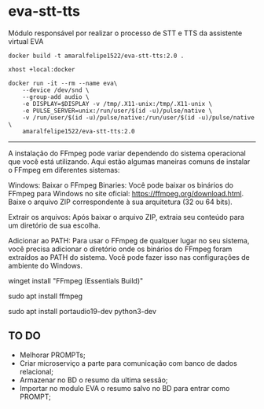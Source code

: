 # eva-stt-tts

Módulo responsável por realizar o processo de STT e TTS da assistente virtual EVA

```docker
docker build -t amaralfelipe1522/eva-stt-tts:2.0 .
```

```
xhost +local:docker
```

```docker
docker run -it --rm --name eva\
    --device /dev/snd \
    --group-add audio \
    -e DISPLAY=$DISPLAY -v /tmp/.X11-unix:/tmp/.X11-unix \
    -e PULSE_SERVER=unix:/run/user/$(id -u)/pulse/native \
    -v /run/user/$(id -u)/pulse/native:/run/user/$(id -u)/pulse/native \
    amaralfelipe1522/eva-stt-tts:2.0
```

-----------------------

A instalação do FFmpeg pode variar dependendo do sistema operacional que você está utilizando. Aqui estão algumas maneiras comuns de instalar o FFmpeg em diferentes sistemas:

Windows:
Baixar o FFmpeg Binaries: Você pode baixar os binários do FFmpeg para Windows no site oficial: https://ffmpeg.org/download.html. Baixe o arquivo ZIP correspondente à sua arquitetura (32 ou 64 bits).

Extrair os arquivos: Após baixar o arquivo ZIP, extraia seu conteúdo para um diretório de sua escolha.

Adicionar ao PATH: Para usar o FFmpeg de qualquer lugar no seu sistema, você precisa adicionar o diretório onde os binários do FFmpeg foram extraídos ao PATH do sistema. Você pode fazer isso nas configurações de ambiente do Windows.

winget install "FFmpeg (Essentials Build)"

sudo apt install ffmpeg

sudo apt install portaudio19-dev python3-dev

## TO DO

- Melhorar PROMPTs;
- Criar microserviço a parte para comunicação com banco de dados relacional;
- Armazenar no BD o resumo da ultima sessão;
- Importar no modulo EVA o resumo salvo no BD para entrar como PROMPT;